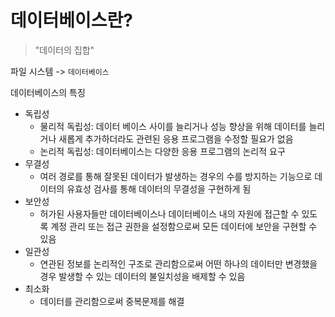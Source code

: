 # 데이터베이스란?
>"데이터의 집합"

파일 시스템 -> `데이터베이스`

데이터베이스의 특징
- 독립성
    - 물리적 독립성: 데이터 베이스 사이를 늘리거나 성능 향상을 위해 데이터를 늘리거나 새롭게 추가하더라도 관련된 응용 프로그램을 수정할 필요가 없음
    - 논리적 독립성: 데이터베이스는 다양한 응용 프로그램의 논리적 요구
- 무결성
    - 여러 경로를 통해 잘못된 데이터가 발생하는 경우의 수를 방지하는 기능으로 데이터의 유효성 검사를 통해 데이터의 무결성을 구현하게 됨
- 보안성
    - 허가된 사용자들만 데이터베이스나 데이터베이스 내의 자원에 접근할 수 있도록 계정 관리 또는 접근 권한을 설정함으로써 모든 데이터에 보안을 구현할 수 있음
- 일관성
    - 연관된 정보를 논리적인 구조로 관리함으로써 어떤 하나의 데이터만 변경했을 경우 발생할 수 있는 데이터의 불일치성을 배제할 수 있음
- 최소화
    - 데이터를 관리함으로써 중복문제를 해결
